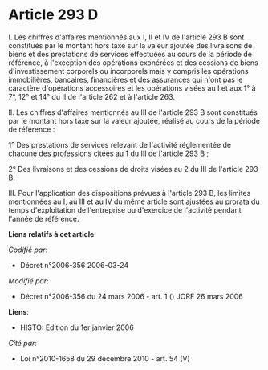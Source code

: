 # Article 293 D

I. Les chiffres d'affaires mentionnés aux I, II et IV de l'article 293 B sont constitués par le montant hors taxe sur la
valeur ajoutée des livraisons de biens et des prestations de services effectuées au cours de la période de référence, à
l'exception des opérations exonérées et des cessions de biens d'investissement corporels ou incorporels mais y compris les
opérations immobilières, bancaires, financières et des assurances qui n'ont pas le caractère d'opérations accessoires et les
opérations visées au I et aux 1° à 7°, 12° et 14° du II de l'article 262 et à l'article 263.

II. Les chiffres d'affaires mentionnés au III de l'article 293 B sont constitués par le montant hors taxe sur la valeur
ajoutée, réalisé au cours de la période de référence :

1° Des prestations de services relevant de l'activité réglementée de chacune des professions citées au 1 du III de l'article
293 B ;

2° Des livraisons et des cessions de droits visées au 2 du III de l'article 293 B.

III. Pour l'application des dispositions prévues à l'article 293 B, les limites mentionnées au I, au III et au IV du même
article sont ajustées au prorata du temps d'exploitation de l'entreprise ou d'exercice de l'activité pendant l'année de
référence.

**Liens relatifs à cet article**

_Codifié par_:

  - Décret n°2006-356 2006-03-24

_Modifié par_:

  - Décret n°2006-356 du 24 mars 2006 - art. 1 () JORF 26 mars 2006

**Liens**:

  - HISTO: Edition du 1er janvier 2006

_Cité par_:

  - Loi n°2010-1658 du 29 décembre 2010 - art. 54 (V)

